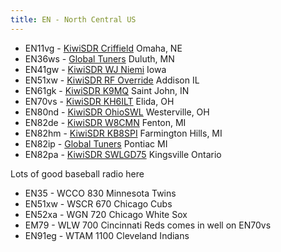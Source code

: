 ```yaml
---
title: EN - North Central US
---
```

* EN11vg - [KiwiSDR Criffield](http://kiwisdr.criffield.net:8073/) Omaha, NE
* EN36ws - [Global Tuners](https://www.globaltuners.com/receiver/1858/js2)
  Duluth, MN
* EN41gw - [KiwiSDR WJ Niemi](http://wjniemi.hopto.org:8073/) Iowa
* EN51xw - [KiwiSDR RF Override](http://kiwi.rfoverride.com:18073/) Addison IL
* EN61gk - [KiwiSDR K9MQ](http://k9mq.ddns.net:8073/) Saint John, IN
* EN70vs - [KiwiSDR KH6ILT](http://65.29.112.189:8073/) Elida, OH
* EN80nd - [KiwiSDR OhioSWL](http://ohioswl.com:8073/) Westerville, OH
* EN82de - [KiwiSDR W8CMN](http://dentonhill-sdr.moses.bz/) Fenton, MI
* EN82hm - [KiwiSDR KB8SPI](http://misdr.duckdns.org/) Farmington Hills, MI
* EN82ip - [Global Tuners](https://www.globaltuners.com/receiver/1460/js2)
  Pontiac MI
* EN82pa - [KiwiSDR SWLGD75](http://198.200.90.74:8073/) Kingsville Ontario

Lots of good baseball radio here

* EN35 - WCCO 830 Minnesota Twins
* EN51xw - WSCR 670 Chicago Cubs
* EN52xa - WGN 720 Chicago White Sox
* EM79 - WLW 700 Cincinnati Reds comes in well on EN70vs
* EN91eg - WTAM 1100 Cleveland Indians

